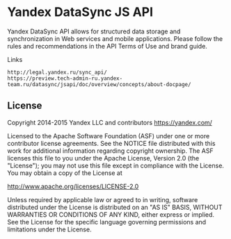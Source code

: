 Yandex DataSync JS API 
===================================


Yandex DataSync API allows for structured data storage and synchronization in Web services and mobile applications.
Please follow the rules and recommendations in the API Terms of Use and brand guide.


Links

    http://legal.yandex.ru/sync_api/
    https://preview.tech-admin-ru.yandex-team.ru/datasync/jsapi/doc/overview/concepts/about-docpage/


License
-------

Copyright 2014-2015 Yandex LLC and contributors <https://yandex.com/>

Licensed to the Apache Software Foundation (ASF) under one or more contributor
license agreements.  See the NOTICE file distributed with this work for
additional information regarding copyright ownership.  The ASF licenses this
file to you under the Apache License, Version 2.0 (the "License"); you may not
use this file except in compliance with the License.  You may obtain a copy of
the License at

  http://www.apache.org/licenses/LICENSE-2.0

Unless required by applicable law or agreed to in writing, software
distributed under the License is distributed on an "AS IS" BASIS, WITHOUT
WARRANTIES OR CONDITIONS OF ANY KIND, either express or implied.  See the
License for the specific language governing permissions and limitations under
the License.
